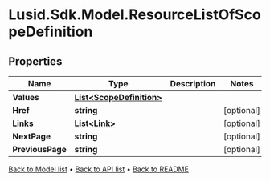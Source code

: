 # Lusid.Sdk.Model.ResourceListOfScopeDefinition

## Properties

Name | Type | Description | Notes
------------ | ------------- | ------------- | -------------
**Values** | [**List&lt;ScopeDefinition&gt;**](ScopeDefinition.md) |  | 
**Href** | **string** |  | [optional] 
**Links** | [**List&lt;Link&gt;**](Link.md) |  | [optional] 
**NextPage** | **string** |  | [optional] 
**PreviousPage** | **string** |  | [optional] 

[Back to Model list](../README.md#documentation-for-models) &#8226; [Back to API list](../README.md#documentation-for-api-endpoints) &#8226; [Back to README](../README.md)

